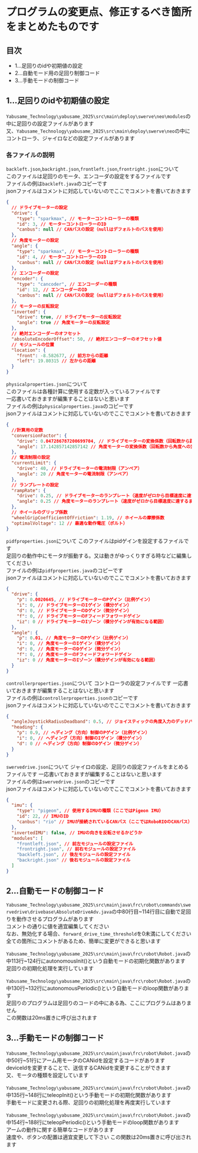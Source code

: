 # プログラムの変更点、修正するべき箇所をまとめたものです

## 目次

+ 1...足回りのidや初期値の設定
+ 2...自動モード用の足回り制御コード
+ 3...手動モードの制御コード

## 1...足回りのidや初期値の設定

`Yabusame_Technology\yabusame_2025\src\main\deploy\swerve\neo\modules`の中に足回りの設定ファイルがあります  
又、`Yabusame_Technology\yabusame_2025\src\main\deploy\swerve\neo`の中にコントローラ、ジャイロなどの設定ファイルがあります  

### 各ファイルの説明

`backleft.json`,`backright.json`,`frontleft.json`,`frontright.json`について  
このファイルは足回りのモータ、エンコーダの設定をするファイルです  
ファイルの例は`backleft.java`のコピーです  
jsonファイルはコメントに対応していないのでここでコメントを書いておきます

``` json
{
  // ドライブモーターの設定
  "drive": {
    "type": "sparkmax", // モーターコントローラーの種類
    "id": 3, // モーターコントローラーのID
    "canbus": null // CANバスの設定（nullはデフォルトのバスを使用）
  },
  // 角度モーターの設定
  "angle": {
    "type": "sparkmax", // モーターコントローラーの種類
    "id": 4, // モーターコントローラーのID
    "canbus": null // CANバスの設定（nullはデフォルトのバスを使用）
  },
  // エンコーダーの設定
  "encoder": {
    "type": "cancoder", // エンコーダーの種類
    "id": 12, // エンコーダーのID
    "canbus": null // CANバスの設定（nullはデフォルトのバスを使用）
  },
  // モーターの反転設定
  "inverted": {
    "drive": true, // ドライブモーターの反転設定
    "angle": true // 角度モーターの反転設定
  },
  // 絶対エンコーダーのオフセット
  "absoluteEncoderOffset": 50, // 絶対エンコーダーのオフセット値
  // モジュールの位置
  "location": {
    "front": -8.582677, // 前方からの距離
    "left": 19.80315 // 左からの距離
  }
}
```

`physicalproperties.json`について  
このファイルは各種計算に使用する定数が入っているファイルです  
一応書いておきますが編集することはないと思います  
ファイルの例は`physicalproperties.java`のコピーです  
jsonファイルはコメントに対応していないのでここでコメントを書いておきます

```json
{
  //計算用の定数
  "conversionFactor": {
    "drive": 0.047286787200699704, // ドライブモーターの変換係数（回転数から距離への変換）
    "angle": 17.142857142857142 // 角度モーターの変換係数（回転数から角度への変換）
  },
  // 電流制限の設定
  "currentLimit": {
    "drive": 40, // ドライブモーターの電流制限（アンペア）
    "angle": 20 // 角度モーターの電流制限（アンペア）
  },
  // ランプレートの設定
  "rampRate": {
    "drive": 0.25, // ドライブモーターのランプレート（速度がゼロから目標速度に達するまでの時間、秒）
    "angle": 0.25 // 角度モーターのランプレート（速度がゼロから目標速度に達するまでの時間、秒）
  },
  // ホイールのグリップ係数
  "wheelGripCoefficientOfFriction": 1.19, // ホイールの摩擦係数
  "optimalVoltage": 12 // 最適な動作電圧（ボルト）
}
```

`pidfproperties.json`について
このファイルはpidゲインを設定するファイルです  
足回りの動作中にモータが振動する。又は動きがゆっくりすぎる時などに編集してください  
ファイルの例は`pidfproperties.java`のコピーです  
jsonファイルはコメントに対応していないのでここでコメントを書いておきます

```json
{
  "drive": {
    "p": 0.0020645, // ドライブモーターのPゲイン（比例ゲイン）
    "i": 0, // ドライブモーターのIゲイン（積分ゲイン）
    "d": 0, // ドライブモーターのDゲイン（微分ゲイン）
    "f": 0, // ドライブモーターのFフィードフォワードゲイン
    "iz": 0 // ドライブモーターのIゾーン（積分ゲインが有効になる範囲）
  },
  "angle": {
    "p": 0.01, // 角度モーターのPゲイン（比例ゲイン）
    "i": 0, // 角度モーターのIゲイン（積分ゲイン）
    "d": 0, // 角度モーターのDゲイン（微分ゲイン）
    "f": 0, // 角度モーターのFフィードフォワードゲイン
    "iz": 0 // 角度モーターのIゾーン（積分ゲインが有効になる範囲）
  }
}
```

`controllerproperties.json`について
コントローラの設定ファイルです
一応書いておきますが編集することはないと思います  
ファイルの例は`controllerproperties.jsonの`コピーです  
jsonファイルはコメントに対応していないのでここでコメントを書いておきます

```json
{
  "angleJoystickRadiusDeadband": 0.5, // ジョイスティックの角度入力のデッドバンド（無効範囲）の半径
  "heading": {
    "p": 0.9, // ヘディング（方向）制御のPゲイン（比例ゲイン）
    "i": 0, // ヘディング（方向）制御のIゲイン（積分ゲイン）
    "d": 0 // ヘディング（方向）制御のDゲイン（微分ゲイン）
  }
}
```

`swervedrive.json`について
ジャイロの設定、足回りの設定ファイルをまとめるファイルです
一応書いておきますが編集することはないと思います  
ファイルの例は`swervedrive.json`のコピーです  
jsonファイルはコメントに対応していないのでここでコメントを書いておきます

```json
{
  "imu": {
    "type": "pigeon", // 使用するIMUの種類（ここではPigeon IMU）
    "id": 22, // IMUのID
    "canbus": "rio" // IMUが接続されているCANバス（ここではRoboRIOのCANバス）
  },
  "invertedIMU": false, // IMUの向きを反転させるかどうか
  "modules": [
    "frontleft.json", // 前左モジュールの設定ファイル
    "frontright.json", // 前右モジュールの設定ファイル
    "backleft.json", // 後左モジュールの設定ファイル
    "backright.json" // 後右モジュールの設定ファイル
  ]
}
```

## 2...自動モードの制御コード

`Yabusame_Technology\yabusame_2025\src\main\java\frc\robot\commands\swervedrive\drivebase\AbsoluteDriveAdv.java`の中80行目~114行目に自動で足回りを動作させるプログラムがあります  
コメントの通りに値を適宜編集してください  
なお、無効化する場合、`forward_drive_time_threshold`を0未満にしてください  
全ての箇所にコメントがあるため、簡単に変更ができると思います

`Yabusame_Technology\yabusame_2025\src\main\java\frc\robot\Robot.java`の中113行~124行にautonomousInit()という自動モードの初期化関数があります  
足回りの初期化処理を実行しています  

`Yabusame_Technology\yabusame_2025\src\main\java\frc\robot\Robot.java`の中130行~132行にautonomousPeriodic()という自動モードのloop関数があります  
足回りのプログラムは足回りのコードの中にある為、ここにプログラムはありません  
この関数は20ms置きに呼び出されます

## 3...手動モードの制御コード

`Yabusame_Technology\yabusame_2025\src\main\java\frc\robot\Robot.java`の中50行~51行にアーム用モータのCANidを設定するコードがあります  
deviceIdを変更することで、送信するCANidを変更することができます  
又、モータの種類を設定しています

`Yabusame_Technology\yabusame_2025\src\main\java\frc\robot\Robot.java`の中135行~148行にteleopInit()という手動モードの初期化関数があります  
手動モードに変更される際、足回りの初期化処理を再度実行しています  

`Yabusame_Technology\yabusame_2025\src\main\java\frc\robot\Robot.java`の中154行~188行にteleopPeriodic()という手動モードのloop関数があります  
アームの動作に関する簡単なコードがあります  
速度や、ボタンの配置は適宜変更して下さい
この関数は20ms置きに呼び出されます
